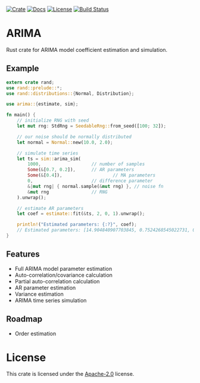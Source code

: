 [![Crate](https://img.shields.io/crates/v/arima.svg)](https://crates.io/crates/arima)
[![Docs](https://docs.rs/arima/badge.svg)](https://docs.rs/arima)
[![License](https://img.shields.io/badge/License-Apache%202.0-blue.svg)](https://github.com/krfricke/arima/blob/master/LICENSE)
[![Build Status](https://travis-ci.org/krfricke/arima.svg?branch=master)](https://travis-ci.org/krfricke/arima)
# ARIMA

Rust crate for ARIMA model coefficient estimation and simulation.

## Example

```rust
extern crate rand;
use rand::prelude::*;
use rand::distributions::{Normal, Distribution};

use arima::{estimate, sim};

fn main() {
    // initialize RNG with seed
    let mut rng: StdRng = SeedableRng::from_seed([100; 32]);

    // our noise should be normally distributed
    let normal = Normal::new(10.0, 2.0);

    // simulate time series
    let ts = sim::arima_sim(
        1000,                   // number of samples
        Some(&[0.7, 0.2]),      // AR parameters
        Some(&[0.4]),                   // MA parameters
        0,                      // difference parameter
        &|mut rng| { normal.sample(&mut rng) }, // noise fn
        &mut rng                // RNG
    ).unwrap();

    // estimate AR parameters
    let coef = estimate::fit(&ts, 2, 0, 1).unwrap();

    println!("Estimated parameters: {:?}", coef);
    // Estimated parameters: [14.904840907703845, 0.7524268545022731, 0.14075584488434256, 0.35966423499627603]
}
```

## Features

- Full ARIMA model parameter estimation
- Auto-correlation/covariance calculation
- Partial auto-correlation calculation
- AR parameter estimation
- Variance estimation
- ARIMA time series simulation

## Roadmap

- Order estimation

# License

This crate is licensed under the [Apache-2.0](LICENSE) license.
